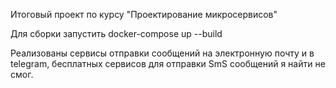 Итоговый проект по курсу "Проектирование микросервисов"

Для сборки запустить docker-compose up --build

Реализованы сервисы отправки сообщений на электронную почту и в telegram, бесплатных сервисов для отправки SmS сообщений я найти не смог.